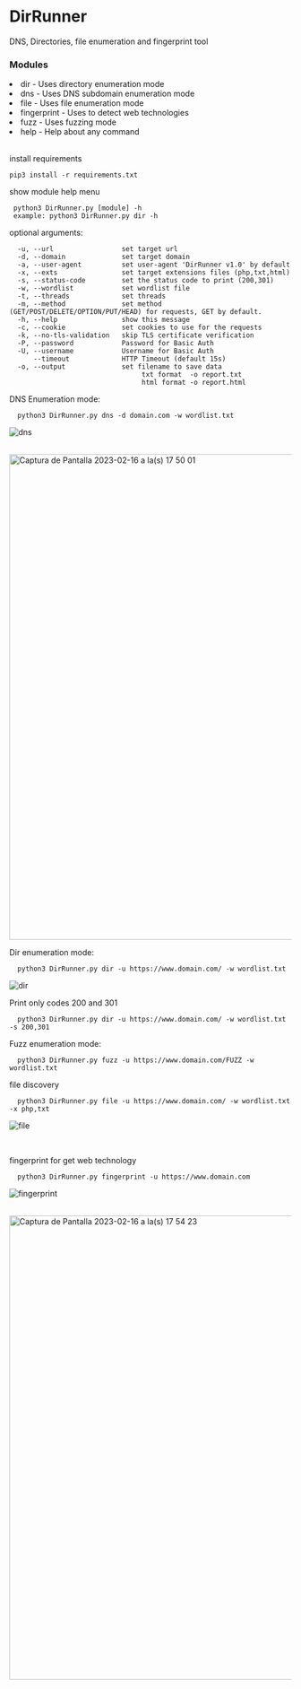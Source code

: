 # DirRunner
DNS, Directories, file enumeration and fingerprint tool

<h3>Modules</h3>
<li>dir         - Uses directory enumeration mode</li>
<li>dns         - Uses DNS subdomain enumeration mode</li>
<li>file        - Uses file enumeration mode</li>
<li>fingerprint - Uses to detect web technologies</li>
<li>fuzz        - Uses fuzzing mode</li>
<li>help        - Help about any command</li>
<br>

install requirements
```
pip3 install -r requirements.txt
```

show module help menu
```
 python3 DirRunner.py [module] -h 
 example: python3 DirRunner.py dir -h
```
optional arguments:
```
  -u, --url                 set target url
  -d, --domain              set target domain
  -a, --user-agent          set user-agent 'DirRunner v1.0' by default
  -x, --exts                set target extensions files (php,txt,html)
  -s, --status-code         set the status code to print (200,301)
  -w, --wordlist            set wordlist file
  -t, --threads             set threads
  -m, --method              set method (GET/POST/DELETE/OPTION/PUT/HEAD) for requests, GET by default.
  -h, --help                show this message
  -c, --cookie              set cookies to use for the requests
  -k, --no-tls-validation   skip TLS certificate verification
  -P, --password            Password for Basic Auth
  -U, --username            Username for Basic Auth
      --timeout             HTTP Timeout (default 15s)
  -o, --output              set filename to save data
                                 txt format  -o report.txt
                                 html format -o report.html
```
DNS Enumeration mode:
```
  python3 DirRunner.py dns -d domain.com -w wordlist.txt
```
![dns](https://user-images.githubusercontent.com/94752464/219993102-e13e4604-d90f-40eb-88aa-9f6f20e94b9c.gif)

<br>

<img width="866" alt="Captura de Pantalla 2023-02-16 a la(s) 17 50 01" src="https://user-images.githubusercontent.com/94752464/219514018-c0d0ae15-f366-42e3-8895-1ace942e5b3f.png">


Dir enumeration mode:
```
  python3 DirRunner.py dir -u https://www.domain.com/ -w wordlist.txt
```

![dir](https://user-images.githubusercontent.com/94752464/219993126-0918fb64-fd25-4179-9264-aa1a0e281bcd.gif)


Print only codes 200 and 301
```
  python3 DirRunner.py dir -u https://www.domain.com/ -w wordlist.txt -s 200,301
```

Fuzz enumeration mode:
```
  python3 DirRunner.py fuzz -u https://www.domain.com/FUZZ -w wordlist.txt
```

file discovery
```
  python3 DirRunner.py file -u https://www.domain.com/ -w wordlist.txt -x php,txt
```

![file](https://user-images.githubusercontent.com/94752464/219993153-55382e05-51d3-453c-b8c2-7d5f6db68df3.gif)

<br>

fingerprint for get web technology
```
  python3 DirRunner.py fingerprint -u https://www.domain.com
```

![fingerprint](https://user-images.githubusercontent.com/94752464/219993178-23034155-7ebf-4167-a20a-0752b51394a8.gif)

<br>

<img width="828" alt="Captura de Pantalla 2023-02-16 a la(s) 17 54 23" src="https://user-images.githubusercontent.com/94752464/219514378-771db89b-01e7-4cde-abab-04ef6cf379f9.png">

